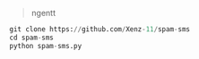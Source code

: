 > ngentt
```python
git clone https://github.com/Xenz-11/spam-sms
cd spam-sms
python spam-sms.py
```
